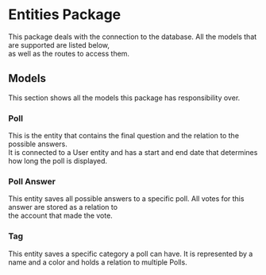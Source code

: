 # Entities Package

This package deals with the connection to the database. All the models that are supported are listed below,  
as well as the routes to access them.

## Models

This section shows all the models this package has responsibility over.

### Poll

This is the entity that contains the final question and the relation to the possible answers.  
It is connected to a User entity and has a start and end date that determines how long the poll is displayed.

### Poll Answer

This entity saves all possible answers to a specific poll. All votes for this answer are stored as a relation to  
the account that made the vote.

### Tag

This entity saves a specific category a poll can have. It is represented by a name and a color and holds a relation to
multiple Polls.
